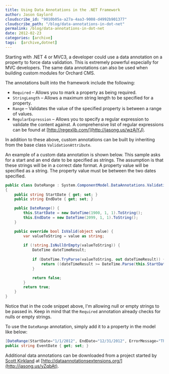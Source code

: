 ```yaml
---
title: Using Data Annotations in the .NET Framework
author: Jason Gaylord
cloudscribe_id: "9010b05a-a27a-4aa3-9008-d4992b901377"
cloudscribe_path: "/blog/data-annotations-in-dot-net"
permalink: /blog/data-annotations-in-dot-net
date: 2012-02-23
categories: [archive]
tags:  [archive,dotnet]
---
```


Starting with .NET 4 or MVC3, a developer could use a data annotation on a property to force data validation. This is extremely powerful especially for MVC developers. The same data annotations can also be used when building custom modules for Orchard CMS.

The annotations built into the framework include the following:

- `Required` – Allows you to mark a property as being required.
- `StringLength` – Allows a maximum string length to be specified for a property.
- `Range` – Validates the value of the specified property is between a range of values.
- `RegularExpression` – Allows you to specify a regular expression to validate the content against. A comprehensive list of regular expressions can be found at [http://regexlib.com/](http://jasong.us/wzAjYJ).

In addition to these above, custom annotations can be built by inheriting from the base class `ValidationAttribute`.

An example of a custom data annotation is shown below. This sample asks for a start and an end date to be specified as strings. The assumption is that these strings will be in a correct date format. A property value will be specified as a string. The property value must be between the two dates specified.

```csharp
public class DateRange : System.ComponentModel.DataAnnotations.ValidationAttribute
{
    public string StartDate { get; set; }
    public string EndDate { get; set; }

    public DateRange() {
        this.StartDate = new DateTime(1900, 1, 1).ToString();
        this.EndDate = new DateTime(2099, 1, 1).ToString();
    }

    public override bool IsValid(object value) {
        var valueToString = value as string;
            
        if (!string.IsNullOrEmpty(valueToString)) {
            DateTime dateTimeResult;
                
            if (DateTime.TryParse(valueToString, out dateTimeResult)) {
                return ((dateTimeResult >= DateTime.Parse(this.StartDate)) && (dateTimeResult <= DateTime.Parse(this.EndDate)));
            }

            return false;
        }
        return true;
    }
}
```

Notice that in the code snippet above, I'm allowing null or empty strings to be passed in. Keep in mind that the `Required` annotation already checks for nulls or empty strings.

To use the `DateRange` annotation, simply add it to a property in the model like below:

```csharp
[DateRange(StartDate="1/1/2012", EndDate="12/31/2012", ErrorMessage="The date must be during the 2012 calendar year.")]
public string EventDate { get; set; }
```

Additional data annotations can be downloaded from a project started by [Scott Kirkland](http://jasong.us/x6XWbz) at [http://dataannotationsextensions.org/](http://jasong.us/yZqbAt).